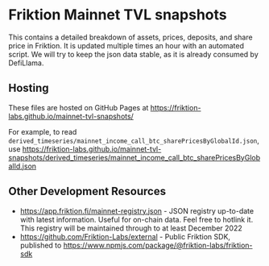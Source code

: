 # Friktion Mainnet TVL snapshots

This contains a detailed breakdown of assets, prices, deposits, and share price in Friktion. It is updated multiple times an hour with an automated script. We will try to keep the json data stable, as it is already consumed by DefiLlama.

## Hosting
These files are hosted on GitHub Pages at https://friktion-labs.github.io/mainnet-tvl-snapshots/

For example, to read `derived_timeseries/mainnet_income_call_btc_sharePricesByGlobalId.json`, use https://friktion-labs.github.io/mainnet-tvl-snapshots/derived_timeseries/mainnet_income_call_btc_sharePricesByGlobalId.json

## Other Development Resources
- https://app.friktion.fi/mainnet-registry.json - JSON registry up-to-date with latest information. Useful for on-chain data. Feel free to hotlink it. This registry will be maintained through to at least December 2022
- https://github.com/Friktion-Labs/external - Public Friktion SDK, published to https://www.npmjs.com/package/@friktion-labs/friktion-sdk

